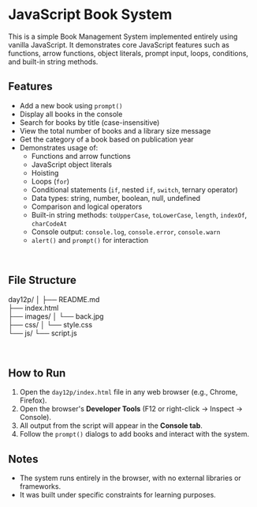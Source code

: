 # JavaScript Book System

This is a simple Book Management System implemented entirely using vanilla JavaScript. It demonstrates core JavaScript features such as functions, arrow functions, object literals, prompt input, loops, conditions, and built-in string methods.

## Features

- Add a new book using `prompt()`
- Display all books in the console
- Search for books by title (case-insensitive)
- View the total number of books and a library size message
- Get the category of a book based on publication year
- Demonstrates usage of:
  - Functions and arrow functions
  - JavaScript object literals
  - Hoisting
  - Loops (`for`)
  - Conditional statements (`if`, nested `if`, `switch`, ternary operator)
  - Data types: string, number, boolean, null, undefined
  - Comparison and logical operators
  - Built-in string methods: `toUpperCase`, `toLowerCase`, `length`, `indexOf`, `charCodeAt`
  - Console output: `console.log`, `console.error`, `console.warn`
  - `alert()` and `prompt()` for interaction

<br>

## File Structure
day12p/
│
├── README.md
<br>
├── index.html
<br>
├── images/
│ └── back.jpg
<br>
├── css/
│ └── style.css
<br>
└── js/
└── script.js

<br>

## How to Run

1. Open the `day12p/index.html` file in any web browser (e.g., Chrome, Firefox).
2. Open the browser's **Developer Tools** (F12 or right-click → Inspect → Console).
3. All output from the script will appear in the **Console tab**.
4. Follow the `prompt()` dialogs to add books and interact with the system.

## Notes

- The system runs entirely in the browser, with no external libraries or frameworks.
- It was built under specific constraints for learning purposes.





